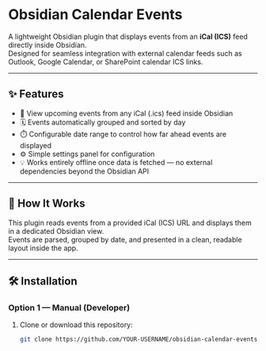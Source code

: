 # Obsidian Calendar Events

A lightweight Obsidian plugin that displays events from an **iCal (ICS)** feed directly inside Obsidian.  
Designed for seamless integration with external calendar feeds such as Outlook, Google Calendar, or SharePoint calendar ICS links.

---

## ✨ Features

- 📅 View upcoming events from any iCal (.ics) feed inside Obsidian  
- 🗓️ Events automatically grouped and sorted by day  
- ⏱️ Configurable date range to control how far ahead events are displayed  
- ⚙️ Simple settings panel for configuration  
- 💡 Works entirely offline once data is fetched — no external dependencies beyond the Obsidian API

---

## 🧩 How It Works

This plugin reads events from a provided iCal (ICS) URL and displays them in a dedicated Obsidian view.  
Events are parsed, grouped by date, and presented in a clean, readable layout inside the app.

---

## 🛠 Installation

### Option 1 — Manual (Developer)

1. Clone or download this repository:
   ```bash
   git clone https://github.com/YOUR-USERNAME/obsidian-calendar-events.git
   ```
 